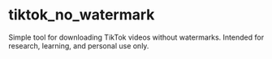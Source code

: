 # tiktok_no_watermark
Simple tool for downloading TikTok videos without watermarks. Intended for research, learning, and personal use only.
